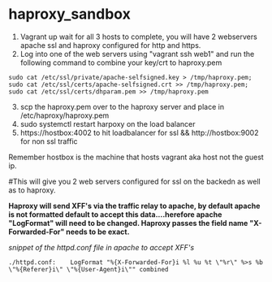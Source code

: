 # haproxy_sandbox

1. Vagrant up wait for all 3 hosts to complete, you will have 2 webservers apache ssl and haproxy configured for http and https.
2. Log into one of the web servers using "vagrant ssh web1" and run the following command to combine your key/crt to haproxy.pem

```
sudo cat /etc/ssl/private/apache-selfsigned.key > /tmp/haproxy.pem; sudo cat /etc/ssl/certs/apache-selfsigned.crt >> /tmp/haproxy.pem; sudo cat /etc/ssl/certs/dhparam.pem >> /tmp/haproxy.pem
```

3. scp the haproxy.pem over to the haproxy server and place in /etc/haproxy/haproxy.pem
4. sudo systemctl restart harpoxy on the load balancer 
5. https://hostbox:4002 to hit loadbalancer for ssl && http://hostbox:9002 for non ssl traffic

Remember hostbox is the machine that hosts vagrant aka host not the guest ip.

#This will give you 2 web servers configured for ssl on the backedn as well as to haproxy.

**Haproxy will send XFF's via the traffic relay to apache, by default apache is not formatted default to accept this data....herefore apache "LogFormat" will need to be changed. Haproxy passes the field name "X-Forwarded-For" needs to be exact.**

*snippet of the httpd.conf file in apache to accept XFF's*

```
./httpd.conf:    LogFormat "%{X-Forwarded-For}i %l %u %t \"%r\" %>s %b \"%{Referer}i\" \"%{User-Agent}i\"" combined
```
